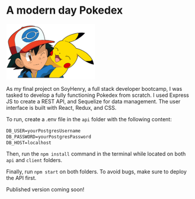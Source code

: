# A modern day Pokedex

<p align="left">
  <img height="150" src="./pokemon.png" />
</p>

As my final project on SoyHenry, a full stack developer bootcamp, I was tasked to develop a fully functioning Pokedex from scratch. I used Express JS to create a REST API, and Sequelize for data management. The user interface is built with React, Redux, and CSS.

To run, create a .env file in the `api` folder with the following content:

```
DB_USER=yourPostgresUsername
DB_PASSWORD=yourPostgresPassword
DB_HOST=localhost
```
Then, run the `npm install` command in the terminal while located on both `api` and `client` folders.

Finally, run `npm start` on both folders. To avoid bugs, make sure to deploy the API first. 

Published version coming soon!


